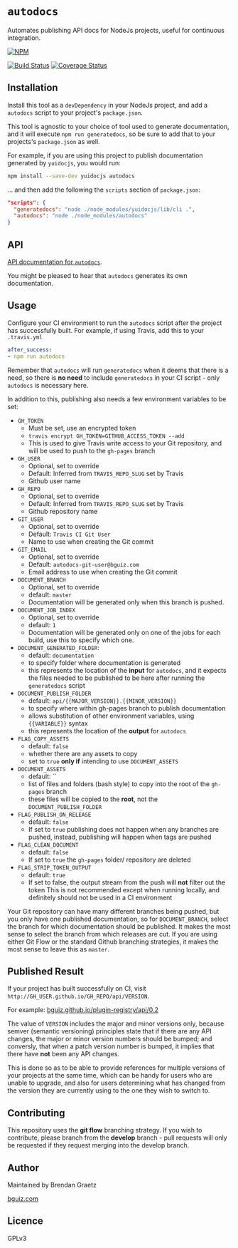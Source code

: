 # `autodocs`

Automates publishing API docs for NodeJs projects, useful for continuous integration.

[![NPM](https://nodei.co/npm/autodocs.png)](https://github.com/bguiz/autodocs/)

[![Build Status](https://travis-ci.org/bguiz/autodocs.svg?branch=master)](https://travis-ci.org/bguiz/autodocs)
[![Coverage Status](https://coveralls.io/repos/bguiz/autodocs/badge.svg?branch=master)](https://coveralls.io/r/bguiz/autodocs?branch=master)


## Installation

Install this tool as a `devDependency` in your NodeJs project,
and add a `autodocs` script to your project's `package.json`.

This tool is agnostic to your choice of tool used to generate documentation,
and it will execute `npm run generatedocs`,
so be sure to add that to your projects's `package.json` as well.

For example, if you are using this project to publish documentation
generated by `yuidocjs`, you would run:

```bash
npm install --save-dev yuidocjs autodocs
```

... and then add the following the `scripts` section of `package.json`:

```json
"scripts": {
  "generatedocs": "node ./node_modules/yuidocjs/lib/cli .",
  "autodocs": "node ./node_modules/autodocs"
}
```

## API

[API documentation for `autodocs`](http://bguiz.github.io/autodocs/api/latest/).

You might be pleased to hear that `autodocs` generates its own documentation.

## Usage

Configure your CI environment to run the `autodocs` script
after the project has successfully built.
For example, if using Travis, add this to your `.travis.yml`

```yaml
after_success:
- npm run autodocs
```

Remember that `autodocs` will run `generatedocs` when it deems that there is a need,
so there is **no need** to include `generatedocs` in your CI script -
only `autodocs` is necessary here.

In addition to this, publishing also needs a few environment variables to be set:

- `GH_TOKEN`
  - Must be set, use an encrypted token
  - `travis encrypt GH_TOKEN=GITHUB_ACCESS_TOKEN --add`
  - This is used to give Travis write access to your Git repository,
    and will be used to push to the `gh-pages` branch
- `GH_USER`
  - Optional, set to override
  - Default: Inferred from `TRAVIS_REPO_SLUG` set by Travis
  - Github user name
- `GH_REPO`
  - Optional, set to override
  - Default: Inferred from `TRAVIS_REPO_SLUG` set by Travis
  - Github repository name
- `GIT_USER`
  - Optional, set to override
  - Default: `Travis CI Git User`
  - Name to use when creating the Git commit
- `GIT_EMAIL`
  - Optional, set to override
  - Default: `autodocs-git-user@bguiz.com`
  - Email address to use when creating the Git commit
- `DOCUMENT_BRANCH`
  - Optional, set to override
  - default: `master`
  - Documentation will be generated only when this branch is pushed.
- `DOCUMENT_JOB_INDEX`
  - Optional, set to override
  - default: `1`
  - Documentation will be generated only on one of the jobs
    for each build, use this to specify which one.
- `DOCUMENT_GENERATED_FOLDER`:
  - default: `documentation`
  - to specify folder where documentation is generated
  - this represents the location of the **input** for `autodocs`,
    and it expects the files needed to be published to be here after running the `generatedocs` script
- `DOCUMENT_PUBLISH_FOLDER`
  - default: `api/{{MAJOR_VERSION}}.{{MINOR_VERSION}}`
  - to specify where within gh-pages branch to publish documentation
  - allows substitution of other environment variables, using `{{VARIABLE}}` syntax
  - this represents the location of the **output** for `autodocs`
- `FLAG_COPY_ASSETS`
  - default: `false`
  - whether there are any assets to copy
  - set to `true` **only if** intending to use `DOCUMENT_ASSETS`
- `DOCUMENT_ASSETS`
  - default: ``
  - list of files and folders (bash style) to copy into the root of the `gh-pages` branch
  - these files will be copied to the **root**, not the `DOCUMENT_PUBLISH_FOLDER`
- `FLAG_PUBLISH_ON_RELEASE`
  - default: `false`
  - If set to `true` publishing does not happen when any branches are pushed,
    instead, publishing will happen when tags are pushed
- `FLAG_CLEAN_DOCUMENT`
  - default: `false`
  - If set to `true` the `gh-pages` folder/ repository are deleted
- `FLAG_STRIP_TOKEN_OUTPUT`
  - default: `true`
  - If set to false, the output stream from the push will **not** filter out the token
    This is not recommended except when running locally,
    and definitely should not be used in a CI environment

Your Git repository can have many different branches being pushed,
but you only have one published documentation,
so for `DOCUMENT_BRANCH`, select the branch for which documentation should be published.
It makes the most sense to select the branch from which releases are cut.
If you are using either Git Flow or the standard Github branching strategies,
it makes the most sense to leave this as `master`.

## Published Result

If your project has built successfully on CI,
visit `http://GH_USER.github.io/GH_REPO/api/VERSION`.

For example: [bguiz.github.io/plugin-registry/api/0.2](http://bguiz.github.io/plugin-registry/api/0.2/)

The value of `VERSION` includes the major and minor versions only,
because semver (semantic versioning) principles state that
if there are any API changes, the major or minor version numbers should be bumped;
and conversly, that when a patch version number is bumped,
it implies that there have **not** been any API changes.

This is done so as to be able to provide references for multiple versions
of your projects at the same time,
which can be handy for users who are unable to upgrade,
and also for users determining what has changed from the version
they are currently using to the one they wish to switch to.

## Contributing

This repository uses the **git flow** branching strategy.
If you wish to contribute, please branch from the **develop** branch -
pull requests will only be requested if they request merging into the develop branch.

## Author

Maintained by Brendan Graetz

[bguiz.com](http://bguiz.com/)

## Licence

GPLv3

